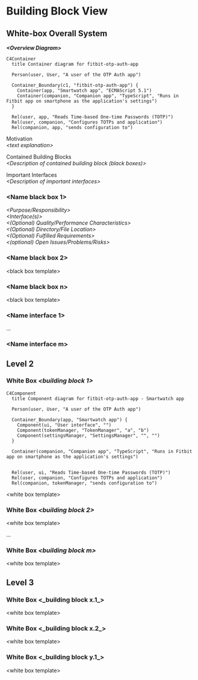 # Building Block View

## White-box Overall System

**_\<Overview Diagram>_**

```mermaid
C4Container
  title Container diagram for fitbit-otp-auth-app

  Person(user, User, "A user of the OTP Auth app")

  Container_Boundary(c1, "fitbit-otp-auth-app") {
    Container(app, "Smartwatch app", "ECMAScript 5.1")
    Container(companion, "Companion app", "TypeScript", "Runs in Fitbit app on smartphone as the application's settings")
  }

  Rel(user, app, "Reads Time-based One-time Passwords (TOTP)")
  Rel(user, companion, "Configures TOTPs and application")
  Rel(companion, app, "sends configuration to")
```

Motivation  
_\<text explanation>_

Contained Building Blocks  
_\<Description of contained building block (black boxes)>_

Important Interfaces  
_\<Description of important interfaces>_

### \<Name black box 1>

_\<Purpose/Responsibility>_  
_\<Interface(s)>_  
_\<(Optional) Quality/Performance Characteristics>_  
_\<(Optional) Directory/File Location>_  
_\<(Optional) Fulfilled Requirements>_  
_\<(optional) Open Issues/Problems/Risks>_

### \<Name black box 2>

\<black box template>

### \<Name black box n>

\<black box template>

### \<Name interface 1>

…

### \<Name interface m>

## Level 2

### White Box _\<building block 1>_

```mermaid
C4Component
  title Component diagram for fitbit-otp-auth-app - Smartwatch app

  Person(user, User, "A user of the OTP Auth app")

  Container_Boundary(app, "Smartwatch app") {
    Component(ui, "User interface", "")
    Component(tokenManager, "TokenManager", "a", "b")
    Component(settingsManager, "SettingsManager", "", "")
  }

  Container(companion, "Companion app", "TypeScript", "Runs in Fitbit app on smartphone as the application's settings")


  Rel(user, ui, "Reads Time-based One-time Passwords (TOTP)")
  Rel(user, companion, "Configures TOTPs and application")
  Rel(companion, tokenManager, "sends configuration to")
```

\<white box template>

### White Box _\<building block 2>_

\<white box template>

…

### White Box _\<building block m>_

\<white box template>

## Level 3

### White Box \<\_building block x.1\_\>

\<white box template>

### White Box \<\_building block x.2\_\>

\<white box template>

### White Box \<\_building block y.1\_\>

\<white box template>
